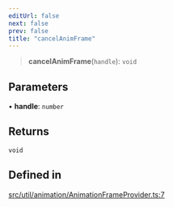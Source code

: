 ```yaml
---
editUrl: false
next: false
prev: false
title: "cancelAnimFrame"
---
```


> **cancelAnimFrame**(`handle`): `void`

## Parameters

• **handle**: `number`

## Returns

`void`

## Defined in

[src/util/animation/AnimationFrameProvider.ts:7](https://github.com/fabricjs/fabric.js/blob/5c1240d8b4662e45868dd33f385f941de21c8e9c/src/util/animation/AnimationFrameProvider.ts#L7)
